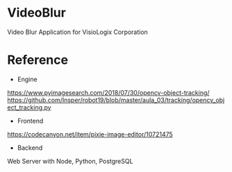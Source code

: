# VideoBlur
Video Blur Application for VisioLogix Corporation


# Reference
- Engine

https://www.pyimagesearch.com/2018/07/30/opencv-object-tracking/
https://github.com/Insper/robot19/blob/master/aula_03/tracking/opencv_object_tracking.py

- Frontend

https://codecanyon.net/item/pixie-image-editor/10721475

- Backend

Web Server with Node, Python, PostgreSQL
